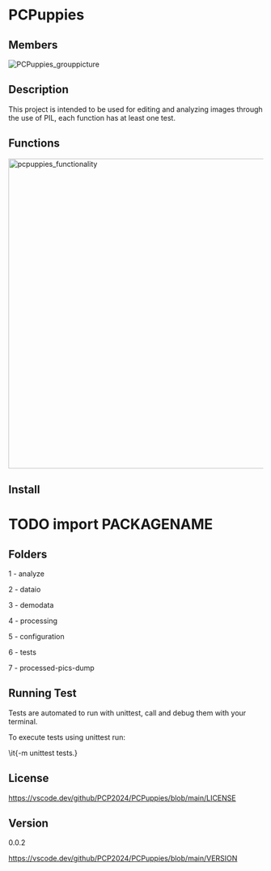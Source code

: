 # PCPuppies

## Members

![PCPuppies_grouppicture](https://github.com/PCP2024/PCPuppies/assets/35321351/1c9d275a-68fc-48ba-946c-df8298c0acea)

## Description

This project is intended to be used for editing and analyzing images through the use of PIL, each function has at least one test.

## Functions

<img width="612" alt="pcpuppies_functionality" src="https://github.com/PCP2024/PCPuppies/assets/35321351/0182a7ba-6889-45b1-961f-ff42343c64fe">

## Install

# TODO import PACKAGENAME

## Folders

1 - analyze

2 - dataio

3 - demodata

4 - processing

5 - configuration

6 - tests

7 - processed-pics-dump

## Running Test

Tests are automated to run with unittest, call and debug them with your terminal.

To execute tests using unittest run:

\it{-m unittest tests.}

## License

<https://vscode.dev/github/PCP2024/PCPuppies/blob/main/LICENSE>

## Version

0.0.2

<https://vscode.dev/github/PCP2024/PCPuppies/blob/main/VERSION>
